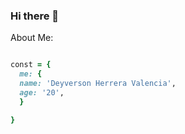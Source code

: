 ### Hi there 👋

About Me:
```ruby

const = {
  me: {
  name: 'Deyverson Herrera Valencia',
  age: '20',
  }

}

```
